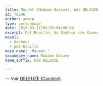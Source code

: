 ```yaml
---
title: Mouret (Madame Octave), née DELEUZE
id: 76296
author: admin
type: personnage
date: 2010-03-11T08:58:04+00:00
excerpt: Pot-Bouille, Au Bonheur des Dames
novel:
  - bonheur
  - pot-bouille
main_name: 'Mouret '
secondary_name: Madame Octave
name_suffix: née DELEUZE

---
```

— Voir <a href="/personnage/deleuze-caroline/" target="_self">DELEUZE (Caroline)</a>.